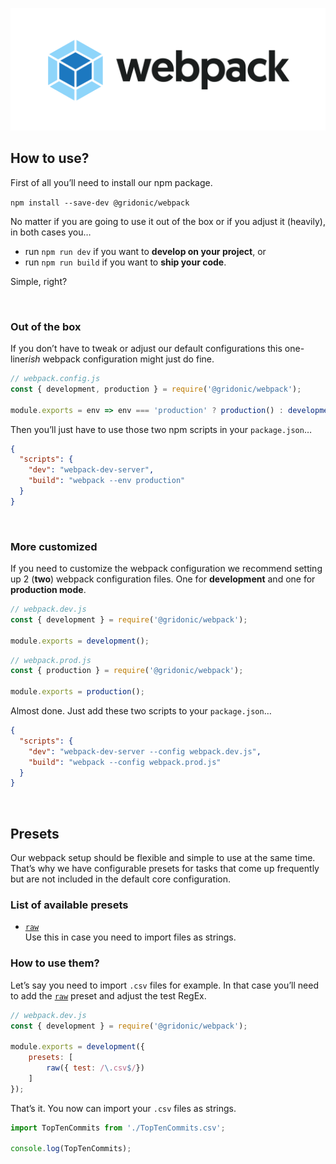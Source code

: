 ![webpack](media/logo.png)

## How to use?

First of all you’ll need to install our npm package.

`npm install --save-dev @gridonic/webpack`

No matter if you are going to use it out of the box or if you adjust it (heavily), in both cases you…

- run `npm run dev` if you want to **develop on your project**, or 
- run `npm run build` if you want to **ship your code**.

Simple, right? 

<br>

### Out of the box

If you don’t have to tweak or adjust our default configurations this one-liner*ish* webpack configuration might just do fine.

```js
// webpack.config.js
const { development, production } = require('@gridonic/webpack');

module.exports = env => env === 'production' ? production() : development();
```

Then you’ll just have to use those two npm scripts in your `package.json`…

```json
{
  "scripts": {
    "dev": "webpack-dev-server",
    "build": "webpack --env production"
  }
}
``` 

<br>

### More customized

If you need to customize the webpack configuration we recommend setting up 2 (**two**) webpack configuration files. One for **development** and one for **production mode**.

```js
// webpack.dev.js
const { development } = require('@gridonic/webpack');

module.exports = development();
```

```js
// webpack.prod.js
const { production } = require('@gridonic/webpack');

module.exports = production();
```

Almost done. Just add these two scripts to your `package.json`…

```json
{
  "scripts": {
    "dev": "webpack-dev-server --config webpack.dev.js",
    "build": "webpack --config webpack.prod.js"
  }
}
```

<br>

## Presets

Our webpack setup should be flexible and simple to use at the same time. That’s why we have configurable presets for tasks that come up frequently but are not included in the default core configuration.

### List of available presets

- [`raw`]  
  Use this in case you need to import files as strings.

### How to use them?

Let’s say you need to import `.csv` files for example. In that case you’ll need to add the [`raw`] preset and adjust the test RegEx.

```js
// webpack.dev.js
const { development } = require('@gridonic/webpack');

module.exports = development({
    presets: [
        raw({ test: /\.csv$/})
    ]
});
```

That’s it. You now can import your `.csv` files as strings.

```js
import TopTenCommits from './TopTenCommits.csv';

console.log(TopTenCommits);
```



[`raw`]: ./src/presets/raw.js
